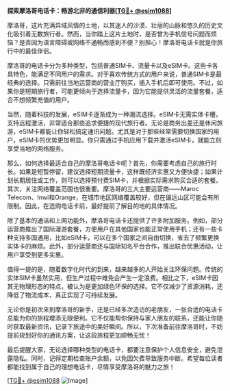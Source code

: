 **探索摩洛哥电话卡：畅游北非的通信利器[[TG💪+ @esim1088](https://t.me/s/esim1088)]**

摩洛哥，这片充满异域风情的土地，以其迷人的沙漠、壮丽的山脉和悠久的历史文化吸引着无数旅行者。然而，当你踏上这片土地时，是否曾为手机信号问题而烦恼？是否因为语言障碍或网络不通畅而感到不便？别担心！摩洛哥电话卡就是你旅行中的最佳伴侣。

摩洛哥的电话卡分为多种类型，包括普通SIM卡、流量卡以及eSIM卡。这些卡各具特色，能满足不同用户的需求。对于喜欢传统方式的用户来说，普通SIM卡是最经典的选择。只需前往当地运营商的营业厅购买，插入手机后即可使用。不过，如果你是短期旅行者，可能更倾向于选择流量卡，因为它能提供灵活的流量套餐，适合不想频繁充值的用户。

当然，随着科技的发展，eSIM卡逐渐成为一种潮流选择。eSIM卡无需实体卡槽，支持远程激活，非常适合那些追求便捷的现代旅行者。无论是商务出差还是休闲旅游，eSIM卡都能让你轻松搞定通讯问题。尤其是对于那些经常需要切换国家的用户，eSIM卡的优势更加明显。你只需通过手机应用下载并激活eSIM卡，就能立刻享受当地的网络服务。

那么，如何选择最适合自己的摩洛哥电话卡呢？首先，你需要考虑自己的旅行时长。如果是短暂停留，建议选择短期流量卡，这样既经济实惠又方便快捷；如果计划长期居住或工作，则可以选择预付费SIM卡，并根据实际需求购买合适的套餐。其次，关注网络覆盖范围也很重要。摩洛哥的三大主要运营商——Maroc Telecom、Inwi和Orange，在城市地区网络覆盖较好，但在偏远山区可能会有所限制。因此，在选购电话卡前，最好提前了解目的地的具体情况。

除了基本的通话和上网功能外，摩洛哥电话卡还提供了许多附加服务。例如，部分运营商推出了国际漫游套餐，方便用户在其他国家也能正常使用手机；还有一些卡种支持多国通用，比如eSIM卡，可以在多个国家之间自由切换，省去了频繁更换实体卡的麻烦。此外，部分运营商还与国际知名平台合作，推出联合优惠活动，让用户享受到更多实惠。

值得一提的是，随着数字化时代的到来，越来越多的人开始关注环保问题。传统的实体SIM卡虽然实用，但生产过程中难免会产生一定浪费。相比之下，eSIM卡因其无物理形态的特点，被认为是更加绿色环保的选择。它不仅减少了资源消耗，还降低了物流成本，真正实现了可持续发展。

无论你是初次来到摩洛哥的新手，还是已经多次造访的老朋友，一张合适的电话卡总能为你的旅程增添无限便利。它不仅能帮你保持与家人朋友的联系，还能让你随时获取最新资讯，记录下旅途中的美好瞬间。所以，下次准备前往摩洛哥时，不妨提前规划好你的通讯方案，让这段旅程更加顺畅无忧！

最后提醒大家，无论选择哪种类型的电话卡，都要注意保护个人信息安全，避免泄露隐私。同时，记得定期检查账户余额，以免因欠费导致服务中断。希望每位读者都能找到属于自己的理想电话卡，尽情享受摩洛哥的魅力之旅！

[[TG💪+ @esim1088](https://t.me/s/esim1088) ![Image](https://i.postimg.cc/4NQfJmqS/Snipaste-2025-05-13-00-14-12.png)]